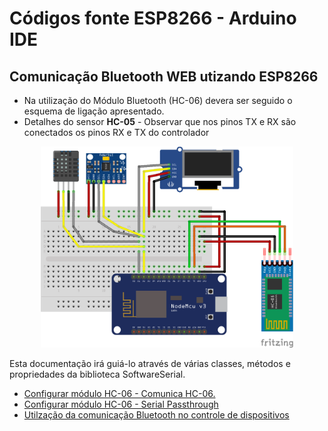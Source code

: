 # Códigos fonte ESP8266 - Arduino IDE

Comunicação Bluetooth WEB utizando ESP8266
------

* Na utilização do Módulo Bluetooth (HC-06) devera ser seguido o esquema de ligação apresentado.
* Detalhes do sensor **HC-05** - Observar que nos pinos TX e RX são conectados os pinos RX e TX do controlador
<p align="center">
  <img src="../../../Imagens/I2C-Display-Termometro-Acelerometro-Bluetooth.png" width="80%">
</p>

Esta documentação irá guiá-lo através de várias classes, métodos e propriedades da biblioteca SoftwareSerial. 
* [Configurar módulo HC-06 - Comunica HC-06.](Comunica-HC06/Comunica-HC06.ino "Exemplo configurar módulo HC-06")
* [Configurar módulo HC-06 - Serial Passthrough](Programar_HC-06/Programar_HC-06.ino "Exemplo configurar módulo HC-06")
* [Utilzação da comunicação Bluetooth no controle de dispositivos](UART_Bluetooth_LEDS/UART_Bluetooth_LEDS.ino "Exemplo de utilização do módulo HC-06")

